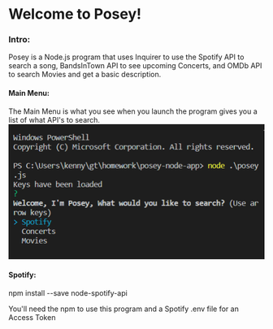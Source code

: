 # Welcome to Posey!
### Intro:
Posey is a Node.js program that uses Inquirer to use the Spotify API to search a song, BandsInTown API to see upcoming Concerts, and OMDb API to search Movies and get a basic description.
#### Main Menu:
The Main Menu is what you see when you launch the program gives you a list of what API's to search.
![alt text](https://github.com/KennethPryor/posey-node-app/blob/master/Screenshots/Posey%20MM.PNG "Main Menu")

#### Spotify:
npm install --save node-spotify-api

You'll need the npm to use this program and a Spotify .env file for an Access Token

